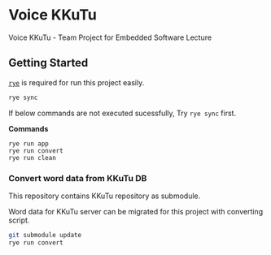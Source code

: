 # Voice KKuTu

Voice KKuTu - Team Project for Embedded Software Lecture

## Getting Started

[`rye`](https://rye.astral.sh) is required for run this project easily.

```sh
rye sync
```

If below commands are not executed sucessfully, Try `rye sync` first.

**Commands**
```
rye run app
rye run convert
rye run clean
```

### Convert word data from KKuTu DB
This repository contains KKuTu repository as submodule.  

Word data for KKuTu server can be migrated for this project with converting script.

```sh
git submodule update
rye run convert
```
